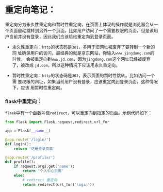 # 重定向笔记：
重定向分为永久性重定向和暂时性重定向，在页面上体现的操作就是浏览器会从一
个页面自动跳转到另外一个页面。比如用户访问了一个需要权限的页面，但是该用
户当前并没有登录，因此我们应该给他重定向到登录页面。

* 永久性重定向：`http`的状态码是`301`，多用于旧网址被废弃了要转到一个新的网
址确保用户的访问，最经典的就是京东网站，你输入`www.jingdong.com`的时候，
会被重定向到`www.jd.com`，因为`jingdong.com`这个网址已经被废弃了，被改成
`jd.com`，所以这种情况下应该用永久重定向。

* 暂时性重定向：`http`的状态码是`302`，表示页面的暂时性跳转。比如访问一个需
要权限的网址，如果当前用户没有登录，应该重定向到登录页面，这种情况下，应该
用暂时性重定向。

### flask中重定向：
`flask`中有一个函数叫做`redirect`，可以重定向到指定的页面。示例代码如下：

```python
from flask import Flask,request,redirect,url_for

app = Flask(__name__)

@app.route('/login/')
def login():
    return '这是登录页面'

@app.route('/profile/')
def profile():
    if request.args.get('name'):
        return '个人中心页面'
    else:
        # redirect 重定向
        return redirect(url_for('login'))
```